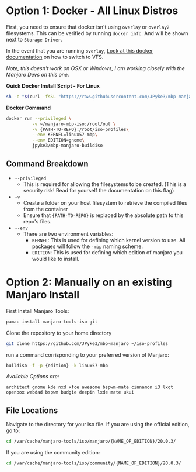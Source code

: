 # Option 1: Docker - All Linux Distros

First, you need to ensure that docker isn't using `overlay` or `overlay2` filesystems. This can be verified by running `docker info`. And will be shown next to `Storage Driver`.

In the event that you are running `overlay`, [Look at this docker documentation](https://docs.docker.com/storage/storagedriver/vfs-driver/) on how to switch to VFS.

*Note, this doesn't work on OSX or Windows, I am working closely with the Manjaro Devs on this one.*

**Quick Docker Install Script - For Linux**

```sh
sh -c "$(curl -fsSL "https://raw.githubusercontent.com/JPyke3/mbp-manjaro/master/build-in-docker.sh")"
```

**Docker Command**

```sh
docker run --privileged \
          -v ~/manjaro-mbp-iso:/root/out \
          -v {PATH-TO-REPO}:/root/iso-profiles\
          --env KERNEL=linux57-mbp\
          --env EDITION=gnome\
          jpyke3/mbp-manjaro-buildiso
```

## Command Breakdown

- `--privileged`
    - This is required for allowing the filesystems to be created. (This is a security risk! Read for yourself the documentation on this flag)
- `-v`
    - Create a folder on your host filesystem to retrieve the compiled files from the container
    - Ensure that `{PATH-TO-REPO}` is replaced by the absolute path to this repo's files.
- `--env`
    - There are two environment variables:
        - `KERNEL`: This is used for defining which kernel version to use. All packages will follow the `-mbp` naming scheme.
        - `EDITION`: This is used for defining which edition of manjaro you would like to install.

# Option 2: Manually on an existing Manjaro Install

First Install Manjaro Tools:

```sh
pamac install manjaro-tools-iso git
```

Clone the repository to your home directory

```sh
git clone https://github.com/JPyke3/mbp-manjaro ~/iso-profiles
```

run a command corrisponding to your preferred version of Manjaro:

```sh
buildiso -f -p {edition} -k linux57-mbp
```

*Available Options are:*

```plain
architect gnome kde nxd xfce awesome bspwm-mate cinnamon i3 lxqt openbox webdad bspwm budgie deepin lxde mate ukui
```

## File Locations

Navigate to the directory for your iso file. If you are using the official edition, go to:

```sh
cd /var/cache/manjaro-tools/iso/manjaro/{NAME_OF_EDITION}/20.0.3/
```

If you are using the community edition:

```sh
cd /var/cache/manjaro-tools/iso/community/{NAME_OF_EDITION}/20.0.3/
```
